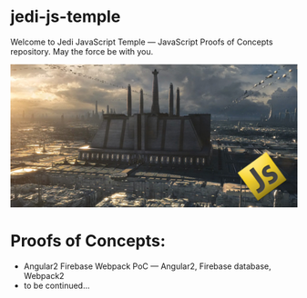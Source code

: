 # jedi-js-temple
Welcome to Jedi JavaScript Temple — JavaScript Proofs of Concepts repository. May the force be with you.

<p align="center">
	<img src="https://github.com/jedivision-software/jedi-js-temple/blob/master/img/jedi-js-temple.jpg?raw=true" alt=""/>
</p>

# Proofs of Concepts:

* Angular2 Firebase Webpack PoC — Angular2, Firebase database, Webpack2
* to be continued...
